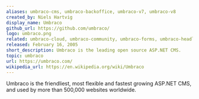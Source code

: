 ```yaml
---
aliases: umbraco-cms, umbraco-backoffice, umbraco-v7, umbraco-v8
created_by: Niels Hartvig
display_name: Umbraco
github_url: https://github.com/umbraco/
logo: umbraco.png
related: umbraco-cloud, umbraco-community, umbraco-forms, umbraco-headless, umbraco-packages
released: February 16, 2005
short_description: Umbraco is the leading open source ASP.NET CMS.
topic: umbraco
url: https://umbraco.com/
wikipedia_url: https://en.wikipedia.org/wiki/Umbraco
---
```

Umbraco is the friendliest, most flexible and fastest growing ASP.NET CMS, and used by more than 500,000 websites worldwide.
